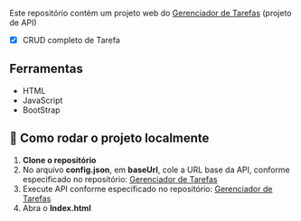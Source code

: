 Este repositório contém um projeto web do [Gerenciador de Tarefas](https://github.com/iagobs98/GerenciadorTarefas/tree/master) (projeto de API)

- [x] CRUD completo de Tarefa

## Ferramentas

- HTML
- JavaScript
- BootStrap

## 🚀 Como rodar o projeto localmente

1. **Clone o repositório**
2.  No arquivo **config.json**, em **baseUrl**, cole a URL base da API, conforme especificado no repositório: [Gerenciador de Tarefas](https://github.com/iagobs98/GerenciadorTarefas/tree/master)
3. Execute API conforme especificado no repositório: [Gerenciador de Tarefas](https://github.com/iagobs98/GerenciadorTarefas/tree/master)
5. Abra o **Index.html**


